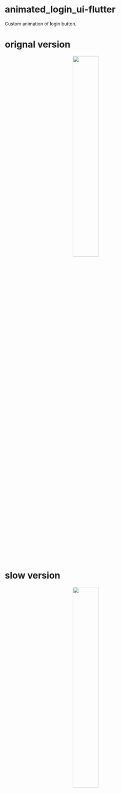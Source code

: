 # animated_login_ui-flutter

Custom animation of login button.

# orignal version

<p align="center">
  <img 
    width=40%
    height=40%
    src="https://user-images.githubusercontent.com/101565812/170464770-c6a84724-a77b-4b1a-a3c7-076e8b9202e4.gif" >
</p>

# slow version

<p align="center">
  <img 
    width=40%
    height=40%
    src="https://user-images.githubusercontent.com/101565812/170464770-c6a84724-a77b-4b1a-a3c7-076e8b9202e4.gif" >
</p>
